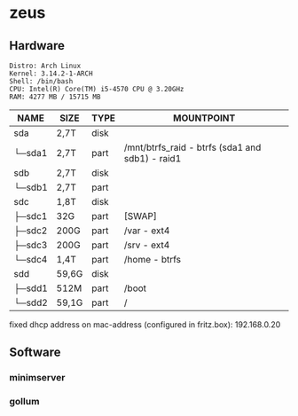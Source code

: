 # zeus

## Hardware

```
Distro: Arch Linux
Kernel: 3.14.2-1-ARCH
Shell: /bin/bash
CPU: Intel(R) Core(TM) i5-4570 CPU @ 3.20GHz
RAM: 4277 MB / 15715 MB
```

|NAME   |SIZE |TYPE|MOUNTPOINT|
|-------|-----|----|----------|
|sda    | 2,7T|disk||
|└─sda1 | 2,7T|part|/mnt/btrfs_raid - btrfs (sda1 and sdb1) - raid1|
|sdb    | 2,7T|disk||
|└─sdb1 | 2,7T|part||
|sdc    | 1,8T|disk||
|├─sdc1 |  32G|part|[SWAP]|
|├─sdc2 | 200G|part|/var - ext4|
|├─sdc3 | 200G|part|/srv - ext4|
|└─sdc4 | 1,4T|part|/home - btrfs|
|sdd    |59,6G|disk||
|├─sdd1 | 512M|part|/boot|
|└─sdd2 |59,1G|part|/|


fixed dhcp address on mac-address (configured in fritz.box): 192.168.0.20

## Software

### minimserver

### gollum 